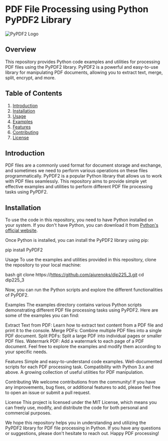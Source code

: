 # PDF File Processing using Python PyPDF2 Library

![PyPDF2 Logo](https://example.com/pypdf2_logo.png) 

## Overview

This repository provides Python code examples and utilities for processing PDF files using the PyPDF2 library. PyPDF2 is a powerful and easy-to-use library for manipulating PDF documents, allowing you to extract text, merge, split, encrypt, and more.

## Table of Contents

1. [Introduction](#introduction)
2. [Installation](#installation)
3. [Usage](#usage)
4. [Examples](#examples)
5. [Features](#features)
6. [Contributing](#contributing)
7. [License](#license)

## Introduction

PDF files are a commonly used format for document storage and exchange, and sometimes we need to perform various operations on these files programmatically. PyPDF2 is a popular Python library that allows us to work with PDF files seamlessly. This repository aims to provide simple yet effective examples and utilities to perform different PDF file processing tasks using PyPDF2.

## Installation

To use the code in this repository, you need to have Python installed on your system. If you don't have Python, you can download it from [Python's official website](https://www.python.org/downloads/).

Once Python is installed, you can install the PyPDF2 library using pip:

pip install PyPDF2

Usage
To use the examples and utilities provided in this repository, clone the repository to your local machine:

bash
git clone https://https://github.com/ajurenoks/dip225_3.git
cd dip225_3

Now, you can run the Python scripts and explore the different functionalities of PyPDF2.

Examples
The examples directory contains various Python scripts demonstrating different PDF file processing tasks using PyPDF2. Here are some of the examples you can find:

Extract Text from PDF: Learn how to extract text content from a PDF file and print it to the console.
Merge PDFs: Combine multiple PDF files into a single PDF document.
Split PDFs: Split a large PDF into individual pages or smaller PDF files.
Watermark PDF: Add a watermark to each page of a PDF document.
Feel free to explore the examples and modify them according to your specific needs.

Features
Simple and easy-to-understand code examples.
Well-documented scripts for each PDF processing task.
Compatibility with Python 3.x and above.
A growing collection of useful utilities for PDF manipulation.

Contributing
We welcome contributions from the community! If you have any improvements, bug fixes, or additional features to add, please feel free to open an issue or submit a pull request.

License
This project is licensed under the MIT License, which means you can freely use, modify, and distribute the code for both personal and commercial purposes.

We hope this repository helps you in understanding and utilizing the PyPDF2 library for PDF file processing in Python. If you have any questions or suggestions, please don't hesitate to reach out. Happy PDF processing!
